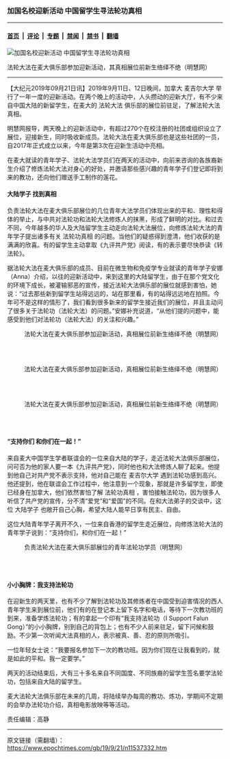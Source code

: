 ### 加国名校迎新活动 中国留学生寻法轮功真相

---

#### [首页](../../../..?n11537332) &nbsp;|&nbsp; [评论](../../../../../epoch-comment?n11537332) &nbsp;|&nbsp; [专题](../../../../../epoch-special?n11537332) &nbsp;|&nbsp; [禁闻](../../../../../epoch-news?n11537332) &nbsp;|&nbsp; [禁书](../../../../../books?n11537332) &nbsp;|&nbsp; [翻墙](https://github.com/gfw-breaker/nogfw/blob/master/README.md?n11537332)


<div><img alt="加国名校迎新活动 中国留学生寻法轮功真相" class="attachment-djy_600_400 size-djy_600_400 wp-post-image" src="https://i.epochtimes.com/assets/uploads/2019/09/2019-9-20-mcgill-university_01-ss.jpg"/>
<div class="caption">
 <p>
  法轮大法在麦大俱乐部参加迎新活动，其真相展位前新生络绎不绝（明慧网）
 </p>
</div></div><hr/><div class="post_content" id="artbody" itemprop="articleBody">
 <!-- article content begin -->
 <p>
  【大纪元2019年09月21日讯】2019年9月11日、12日晚间，加拿大
  <ok href="https://www.epochtimes.com/gb/tag/%E9%BA%A6%E5%90%89%E5%B0%94%E5%A4%A7%E5%AD%A6.html">
   麦吉尔大学
  </ok>
  举行了一年一度的迎新活动。在两个晚上的活动中，人头攒动的迎新大厅，有不少来自中国大陆的新留学生，在麦大的
  <ok href="http://www.minghui.org/mh/glossary.html#1">
   <span class="s2">
    法轮大法
   </span>
  </ok>
  俱乐部的展位前驻足，了解法轮大法真相。
 </p>
 <p class="p4">
  <span class="s1">
   明慧网报导，两天晚上的迎新活动中，有超过270个在校注册的社团或组织设立了展位，迎接新生，同时吸收新成员。法轮大法在麦大俱乐部也是这些社团的一员，自2017年正式成立以来，今年是第3次在迎新生活动中亮相。
  </span>
 </p>
 <p class="p4">
  <span class="s1">
   在麦大就读的青年学子、法轮大法学员们在两天的活动中，向前来咨询的各族裔新生介绍了修炼法轮大法对身心的好处，并邀请那些感兴趣的青年学子们登记即将到来的教功，还向他们赠送手工制作的莲花。
  </span>
 </p>
 <h4 class="p4">
  <span class="s1">
   <b>
    <ok href="https://www.epochtimes.com/gb/tag/%E5%A4%A7%E9%99%86%E5%AD%A6%E5%AD%90.html">
     大陆学子
    </ok>
    找到真相
   </b>
  </span>
 </h4>
 <p class="p4">
  <span class="s1">
   负责法轮大法在麦大俱乐部展位的几位青年大法学员们体现出来的平和、理性和得体的举止，与中共对法轮功和法轮大法修炼人的抹黑，形成了鲜明的对比。和过去不同，今年越多的华人及大陆留学生主动走向法轮大法展位，向修炼法轮大法的青年学子提出诸多有关
   <ok href="https://www.epochtimes.com/gb/tag/%E6%B3%95%E8%BD%AE%E5%8A%9F%E7%9C%9F%E7%9B%B8.html">
    法轮功真相
   </ok>
   的问题。当他们的疑惑得到澄清，他们收获的是满满的欣喜。有的留学生主动拿取《九评共产党》阅读，有的表示要尽快恭读《转法轮》。
  </span>
 </p>
 <p class="p5">
  <span class="s1">
   据法轮大法在麦大俱乐部的成员、目前在微生物和免疫学专业就读的青年学子安娜（Anna）介绍，以往的迎新活动中，来到这里的大陆留学生，由于在那个党文化的环境下成长，被灌输邪恶的宣传，接近法轮大法俱乐部的展位就感到害怕，她说：“过去那些新到留学生站得远远的，站在那里看，有的站得远远地在拍照。今年可不是这样的情形了，我们看到很多新来的留学生接近我们的展位，并且主动问了很多关于法轮功（法轮大法）的问题。”安娜补充说道，“从他们提的问题中，能感受到他们对法轮功（法轮大法）的关注和兴趣。”
  </span>
 </p>
 <figure aria-describedby="caption-attachment-11537356" class="wp-caption aligncenter" id="attachment_11537356" style="width: 500px">
  <ok href="https://i.epochtimes.com/assets/uploads/2019/09/2019-9-20-mcgill-university_01-ss.jpg" target="_blank">
   <img alt="" class="size-full wp-image-11537356" src="https://i.epochtimes.com/assets/uploads/2019/09/2019-9-20-mcgill-university_01-ss.jpg"/>
  </ok>
  <br/><figcaption class="wp-caption-text" id="caption-attachment-11537356">
   法轮大法在麦大俱乐部参加迎新活动，真相展位前新生络绎不绝（明慧网）
  </figcaption><br/>
 </figure><br/>
 <figure aria-describedby="caption-attachment-11537358" class="wp-caption aligncenter" id="attachment_11537358" style="width: 500px">
  <ok href="https://i.epochtimes.com/assets/uploads/2019/09/2019-9-20-mcgill-university_03-ss.jpg" target="_blank">
   <img alt="" class="size-full wp-image-11537358" src="https://i.epochtimes.com/assets/uploads/2019/09/2019-9-20-mcgill-university_03-ss.jpg"/>
  </ok>
  <br/><figcaption class="wp-caption-text" id="caption-attachment-11537358">
   法轮大法在麦大俱乐部参加迎新活动，真相展位前新生络绎不绝（明慧网）
  </figcaption><br/>
 </figure><br/>
 <figure aria-describedby="caption-attachment-11537357" class="wp-caption aligncenter" id="attachment_11537357" style="width: 500px">
  <ok href="https://i.epochtimes.com/assets/uploads/2019/09/2019-9-20-mcgill-university_02-ss.jpg" target="_blank">
   <img alt="" class="size-full wp-image-11537357" src="https://i.epochtimes.com/assets/uploads/2019/09/2019-9-20-mcgill-university_02-ss.jpg"/>
  </ok>
  <br/><figcaption class="wp-caption-text" id="caption-attachment-11537357">
   法轮大法在麦大俱乐部参加迎新活动，真相展位前新生络绎不绝（明慧网）
  </figcaption><br/>
 </figure><br/>
 <h4 class="p5">
  “支持你们 和你们在一起！”
 </h4>
 <p class="p5">
  <span class="s1">
   来自麦大中国学生学者联谊会的一位来自大陆的学子，走近法轮大法俱乐部展位，问可否为他的家人要一本《九评共产党》，同时他也和大法修炼人聊了起来。他提到他自己对共产党不表示支持，他对自己能在
   <ok href="https://www.epochtimes.com/gb/tag/%E9%BA%A6%E5%90%89%E5%B0%94%E5%A4%A7%E5%AD%A6.html">
    麦吉尔大学
   </ok>
   遇到法轮功感到高兴。他还提到，他在联谊会工作过程中，他注意到一个现象，那就是许多留学生，即使已经身在加拿大，他们依然害怕了解
   <ok href="https://www.epochtimes.com/gb/tag/%E6%B3%95%E8%BD%AE%E5%8A%9F%E7%9C%9F%E7%9B%B8.html">
    法轮功真相
   </ok>
   ，害怕接触法轮功，因为很多人听信了共产党的宣传，分不清“爱党”和“爱国”的不同。在和大法弟子的交谈中，这位
   <ok href="https://www.epochtimes.com/gb/tag/%E5%A4%A7%E9%99%86%E5%AD%A6%E5%AD%90.html">
    大陆学子
   </ok>
   也敞开自己心胸，希望大陆人能早日享有民主、自由。
  </span>
 </p>
 <p class="p5">
  <span class="s1">
   这位大陆青年学子离开不久，一位来自香港的留学生走近展位，向修炼法轮大法的青年学子说到：“支持你们，和你们在一起！”
  </span>
 </p>
 <figure aria-describedby="caption-attachment-11537365" class="wp-caption aligncenter" id="attachment_11537365" style="width: 500px">
  <ok href="https://i.epochtimes.com/assets/uploads/2019/09/2019-9-20-mcgill-university_04-ss.jpg" target="_blank">
   <img alt="" class="size-full wp-image-11537365" src="https://i.epochtimes.com/assets/uploads/2019/09/2019-9-20-mcgill-university_04-ss.jpg"/>
  </ok>
  <br/><figcaption class="wp-caption-text" id="caption-attachment-11537365">
   负责法轮大法在麦大俱乐部展位的青年法轮功学员（明慧网）
  </figcaption><br/>
 </figure><br/>
 <h4 class="p5">
  <span class="s1">
   <b>
    小小胸牌：我支持法轮功
   </b>
  </span>
 </h4>
 <p class="p5">
  <span class="s1">
   在迎新生的两天里，也有不少了解到法轮功及其修炼者在中国受到迫害情况的西人青年学生来到展位前，他们有的在登记本上留下名字和电话，等待下一次教功班的到来，准备学炼法轮功；有的拿起一个印有“我支持法轮功（I Support Falun Gong）”的小小胸牌，别到自己的背包上；也有不少人前来驻足，留下问候和鼓励。不少第一次听闻大法真相的人，表示被真、善、忍的原则所吸引。
  </span>
 </p>
 <p class="p5">
  <span class="s1">
   一位年轻女士说：“我要报名参加下一次的教功班。因为你们现在让我看到的，就是如此的平和。我一定要学。”
  </span>
 </p>
 <p class="p5">
  <span class="s1">
   两天的活动结束后，大有三十多名来自不同国度、不同族裔的留学生签名要学法轮功，包括来自大陆的留学生。
  </span>
 </p>
 <p class="p5">
  <span class="s1">
   麦大法轮大法俱乐部在未来的几周，将陆续举办每周的教功、炼功，学期间不定期的会举办法轮功介绍，真相电影放映等等活动。
  </span>
 </p>
 <p class="p5">
  责任编辑：高静
 </p>
 <!-- article content end -->
 <div id="below_article_ad">
 </div>
</div>


---

原文链接（需翻墙）：https://www.epochtimes.com/gb/19/9/21/n11537332.htm